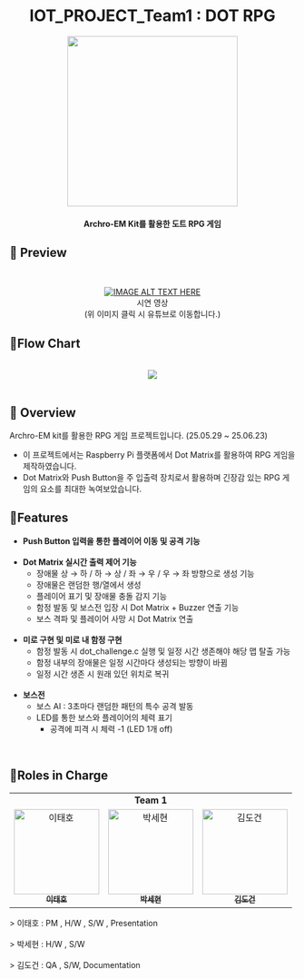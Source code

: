 <div align="center">

# IOT_PROJECT_Team1 : DOT RPG

<!-- logo -->
<img src="https://github.com/user-attachments/assets/fdf3cb8d-2168-45a0-860f-699285c8dd3f" width="300"/>

#### Archro-EM Kit를 활용한 도트 RPG 게임

</div> 

## 📝 Preview
<div align="center">
<br>
  
[![IMAGE ALT TEXT HERE](https://img.youtube.com/vi/iLiySJ9f4mc/0.jpg)](https://www.youtube.com/watch?v=iLiySJ9f4mc) <br>
시연 영상<br>
(위 이미지 클릭 시 유튜브로 이동합니다.)
<br>
</div>


## 📝Flow Chart
<br>
<div align="center">
<img src="https://github.com/user-attachments/assets/cccd1f31-e6e4-486e-aebf-43a239167913"/>
<br>
</div>

<br>

## 📝 Overview
Archro-EM kit를 활용한 RPG 게임 프로젝트입니다. (25.05.29 ~ 25.06.23)
- 이 프로젝트에서는 Raspberry Pi 플랫폼에서 Dot Matrix를 활용하여 RPG 게임을 제작하였습니다.
- Dot Matrix와 Push Button을 주 입출력 장치로서 활용하며 긴장감 있는 RPG 게임의 요소를 최대한 녹여보았습니다.


## 📝Features
- <strong>Push Button 입력을 통한 플레이어 이동 및 공격 기능</strong><br><br>
- <strong>Dot Matrix 실시간 출력 제어 기능</strong><br>
  - 장애물 상 → 하 / 하 → 상 /  좌 → 우 / 우 → 좌 방향으로 생성 기능
  - 장애물은 랜덤한 행/열에서 생성
  - 플레이어 표기 및 장애물 충돌 감지 기능
  - 함정 발동 및 보스전 입장 시 Dot Matrix + Buzzer 연출 기능
  - 보스 격파 및 플레이어 사망 시 Dot Matrix 연출<br><br>
- <strong>미로 구현 및 미로 내 함정 구현</strong>
  - 함정 발동 시 dot_challenge.c 실행 및 일정 시간 생존해야 해당 맵 탈출 가능
  - 함정 내부의 장애물은 일정 시간마다 생성되는 방향이 바뀜
  - 일정 시간 생존 시 원래 있던 위치로 복귀<br><br>
- <strong>보스전</strong>
  - 보스 AI : 3초마다 랜덤한 패턴의 특수 공격 발동
  - LED를 통한 보스와 플레이어의 체력 표기
    - 공격에 피격 시 체력 -1 (LED 1개 off)    

<br>

## 🔹Roles in Charge

<div sytle="overflow:hidden;">
<table>
  <tr>
    <td colspan="3" align="center"><strong>Team 1</strong></td>
  </tr>
  <tr>
    <td align="center">
      <a href="https://github.com/Hooie"><img src="https://avatars.githubusercontent.com/u/67465736?v=4" width="150px;" alt="이태호"/><br/><sub><b>이태호</b></sub></a>
    </td>
    <td align="center">
      <a href="https://github.com/ParkSehyeon1009"><img src="https://avatars.githubusercontent.com/u/138639429?v=4" width="150px" alt="박세현"/><br/><sub><b>박세현</b></sub></a>
    </td>
    <td align="center">
      <a href="https://github.com/pupulinlin"><img src="https://avatars.githubusercontent.com/u/108519362?v=4" width="150px" alt="김도건"/><br/><sub><b>김도건</b></sub></a>
    </td>
  </tr>
</table>
> 이태호 : PM , H/W , S/W , Presentation <br><br>
> 박세현 : H/W , S/W <br><br>
> 김도건 : QA , S/W, Documentation  <br><br>
</div>
<br>
